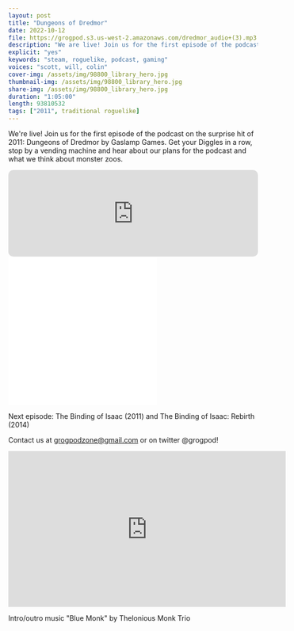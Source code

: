 ```yaml
---
layout: post
title: "Dungeons of Dredmor"
date: 2022-10-12
file: https://grogpod.s3.us-west-2.amazonaws.com/dredmor_audio+(3).mp3
description: "We are live! Join us for the first episode of the podcast on the surprise hit of 2011: Dungeons of Dredmor by Gaslamp Games. Get your Diggles in a row, stop by a vending machine and hear about our plans for the podcast and what we think about monster zoos. Next episode: The Binding of Isaac (2011) and The Binding of Isaac: Rebirth (2014). Intro/outro music Blue Monk by Thelonious Monk Trio. "
explicit: "yes" 
keywords: "steam, roguelike, podcast, gaming"
voices: "scott, will, colin"
cover-img: /assets/img/98800_library_hero.jpg
thumbnail-img: /assets/img/98800_library_hero.jpg
share-img: /assets/img/98800_library_hero.jpg
duration: "1:05:00"
length: 93810532
tags: ["2011", traditional roguelike]
---
```



We're live! Join us for the first episode of the podcast on the surprise hit of 2011: Dungeons of Dredmor by Gaslamp Games. Get your Diggles in a row, stop by a vending machine and hear about our plans for the podcast and what we think about monster zoos. 

<iframe allow="autoplay *; encrypted-media *; fullscreen *; clipboard-write" frameborder="0" height="175" style="width:100%;max-width:660px;overflow:hidden;border-radius:10px;" sandbox="allow-forms allow-popups allow-same-origin allow-scripts allow-storage-access-by-user-activation allow-top-navigation-by-user-activation" src="https://embed.podcasts.apple.com/us/podcast/dungeons-of-dredmor/id1650474911?i=1000584170915&theme=auto"></iframe>


<iframe src="[https://open.spotify.com/embed/playlist/655SEhPUWIC77oO3hILe0b](https://open.spotify.com/embed/playlist/655SEhPUWIC77oO3hILe0b)" width="300" height="300" frameborder="0" allowtransparency="true" allow="encrypted-media"></iframe>

Next episode: The Binding of Isaac (2011) and The Binding of Isaac: Rebirth (2014)

Contact us at grogpodzone@gmail.com or on twitter @grogpod!


<div class="embed-responsive embed-responsive-16by9">
<iframe width="560" height="315" src="https://www.youtube.com/embed/biiudiiDXiw" title="YouTube video player" frameborder="0" allow="accelerometer; autoplay; clipboard-write; encrypted-media; gyroscope; picture-in-picture" allowfullscreen></iframe>
</div>

Intro/outro music "Blue Monk" by Thelonious Monk Trio



